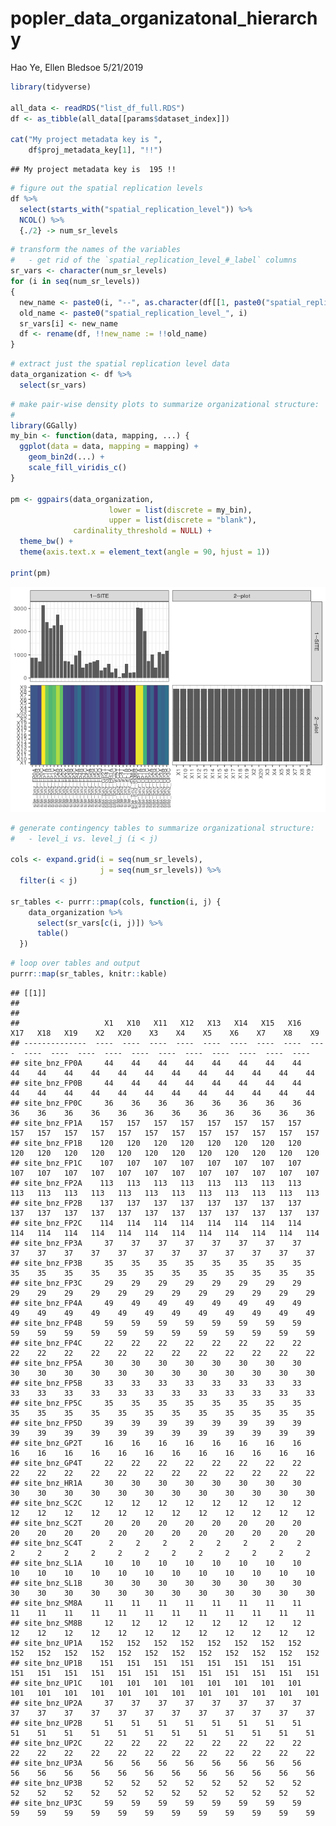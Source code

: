 popler\_data\_organizatonal\_hierarchy
================
Hao Ye, Ellen Bledsoe
5/21/2019

``` r
library(tidyverse)

all_data <- readRDS("list_df_full.RDS")
df <- as_tibble(all_data[[params$dataset_index]])

cat("My project metadata key is ", 
    df$proj_metadata_key[1], "!!")
```

    ## My project metadata key is  195 !!

``` r
# figure out the spatial replication levels
df %>% 
  select(starts_with("spatial_replication_level")) %>%
  NCOL() %>%
  {./2} -> num_sr_levels
```

``` r
# transform the names of the variables
#   - get rid of the `spatial_replication_level_#_label` columns
sr_vars <- character(num_sr_levels)
for (i in seq(num_sr_levels))
{
  new_name <- paste0(i, "--", as.character(df[[1, paste0("spatial_replication_level_", i, "_label")]]))
  old_name <- paste0("spatial_replication_level_", i)
  sr_vars[i] <- new_name
  df <- rename(df, !!new_name := !!old_name)
}
```

``` r
# extract just the spatial replication level data
data_organization <- df %>%
  select(sr_vars)
```

``` r
# make pair-wise density plots to summarize organizational structure:
# 
library(GGally)
my_bin <- function(data, mapping, ...) {
  ggplot(data = data, mapping = mapping) +
    geom_bin2d(...) +
    scale_fill_viridis_c()
}

pm <- ggpairs(data_organization, 
                      lower = list(discrete = my_bin), 
                      upper = list(discrete = "blank"), 
              cardinality_threshold = NULL) + 
  theme_bw() + 
  theme(axis.text.x = element_text(angle = 90, hjust = 1))

print(pm)
```

![](data_report-45_files/figure-markdown_github/unnamed-chunk-5-1.png)

``` r
# generate contingency tables to summarize organizational structure:
#   - level_i vs. level_j (i < j)

cols <- expand.grid(i = seq(num_sr_levels), 
                    j = seq(num_sr_levels)) %>%
  filter(i < j)

sr_tables <- purrr::pmap(cols, function(i, j) {
    data_organization %>%
      select(sr_vars[c(i, j)]) %>%
      table()
  })
```

``` r
# loop over tables and output
purrr::map(sr_tables, knitr::kable)
```

    ## [[1]]
    ## 
    ## 
    ##                   X1   X10   X11   X12   X13   X14   X15   X16   X17   X18   X19    X2   X20    X3    X4    X5    X6    X7    X8    X9
    ## --------------  ----  ----  ----  ----  ----  ----  ----  ----  ----  ----  ----  ----  ----  ----  ----  ----  ----  ----  ----  ----
    ## site_bnz_FP0A     44    44    44    44    44    44    44    44    44    44    44    44    44    44    44    44    44    44    44    44
    ## site_bnz_FP0B     44    44    44    44    44    44    44    44    44    44    44    44    44    44    44    44    44    44    44    44
    ## site_bnz_FP0C     36    36    36    36    36    36    36    36    36    36    36    36    36    36    36    36    36    36    36    36
    ## site_bnz_FP1A    157   157   157   157   157   157   157   157   157   157   157   157   157   157   157   157   157   157   157   157
    ## site_bnz_FP1B    120   120   120   120   120   120   120   120   120   120   120   120   120   120   120   120   120   120   120   120
    ## site_bnz_FP1C    107   107   107   107   107   107   107   107   107   107   107   107   107   107   107   107   107   107   107   107
    ## site_bnz_FP2A    113   113   113   113   113   113   113   113   113   113   113   113   113   113   113   113   113   113   113   113
    ## site_bnz_FP2B    137   137   137   137   137   137   137   137   137   137   137   137   137   137   137   137   137   137   137   137
    ## site_bnz_FP2C    114   114   114   114   114   114   114   114   114   114   114   114   114   114   114   114   114   114   114   114
    ## site_bnz_FP3A     37    37    37    37    37    37    37    37    37    37    37    37    37    37    37    37    37    37    37    37
    ## site_bnz_FP3B     35    35    35    35    35    35    35    35    35    35    35    35    35    35    35    35    35    35    35    35
    ## site_bnz_FP3C     29    29    29    29    29    29    29    29    29    29    29    29    29    29    29    29    29    29    29    29
    ## site_bnz_FP4A     49    49    49    49    49    49    49    49    49    49    49    49    49    49    49    49    49    49    49    49
    ## site_bnz_FP4B     59    59    59    59    59    59    59    59    59    59    59    59    59    59    59    59    59    59    59    59
    ## site_bnz_FP4C     22    22    22    22    22    22    22    22    22    22    22    22    22    22    22    22    22    22    22    22
    ## site_bnz_FP5A     30    30    30    30    30    30    30    30    30    30    30    30    30    30    30    30    30    30    30    30
    ## site_bnz_FP5B     33    33    33    33    33    33    33    33    33    33    33    33    33    33    33    33    33    33    33    33
    ## site_bnz_FP5C     35    35    35    35    35    35    35    35    35    35    35    35    35    35    35    35    35    35    35    35
    ## site_bnz_FP5D     39    39    39    39    39    39    39    39    39    39    39    39    39    39    39    39    39    39    39    39
    ## site_bnz_GP2T     16    16    16    16    16    16    16    16    16    16    16    16    16    16    16    16    16    16    16    16
    ## site_bnz_GP4T     22    22    22    22    22    22    22    22    22    22    22    22    22    22    22    22    22    22    22    22
    ## site_bnz_HR1A     30    30    30    30    30    30    30    30    30    30    30    30    30    30    30    30    30    30    30    30
    ## site_bnz_SC2C     12    12    12    12    12    12    12    12    12    12    12    12    12    12    12    12    12    12    12    12
    ## site_bnz_SC2T     20    20    20    20    20    20    20    20    20    20    20    20    20    20    20    20    20    20    20    20
    ## site_bnz_SC4T      2     2     2     2     2     2     2     2     2     2     2     2     2     2     2     2     2     2     2     2
    ## site_bnz_SL1A     10    10    10    10    10    10    10    10    10    10    10    10    10    10    10    10    10    10    10    10
    ## site_bnz_SL1B     30    30    30    30    30    30    30    30    30    30    30    30    30    30    30    30    30    30    30    30
    ## site_bnz_SM8A     11    11    11    11    11    11    11    11    11    11    11    11    11    11    11    11    11    11    11    11
    ## site_bnz_SM8B     12    12    12    12    12    12    12    12    12    12    12    12    12    12    12    12    12    12    12    12
    ## site_bnz_UP1A    152   152   152   152   152   152   152   152   152   152   152   152   152   152   152   152   152   152   152   152
    ## site_bnz_UP1B    151   151   151   151   151   151   151   151   151   151   151   151   151   151   151   151   151   151   151   151
    ## site_bnz_UP1C    101   101   101   101   101   101   101   101   101   101   101   101   101   101   101   101   101   101   101   101
    ## site_bnz_UP2A     37    37    37    37    37    37    37    37    37    37    37    37    37    37    37    37    37    37    37    37
    ## site_bnz_UP2B     51    51    51    51    51    51    51    51    51    51    51    51    51    51    51    51    51    51    51    51
    ## site_bnz_UP2C     22    22    22    22    22    22    22    22    22    22    22    22    22    22    22    22    22    22    22    22
    ## site_bnz_UP3A     56    56    56    56    56    56    56    56    56    56    56    56    56    56    56    56    56    56    56    56
    ## site_bnz_UP3B     52    52    52    52    52    52    52    52    52    52    52    52    52    52    52    52    52    52    52    52
    ## site_bnz_UP3C     59    59    59    59    59    59    59    59    59    59    59    59    59    59    59    59    59    59    59    59
